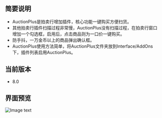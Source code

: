 ## 简要说明
* AuctionPlus是拍卖行增加插件，核心功能一键购买方便扫货。
* 其他拍卖行插件扫描过程非常慢，AuctionPlus没有扫描过程，在拍卖行窗口增加一个勾选框，启用后，点击商品则为一口价一键购买。
* 防手抖，一万金币以上的商品弹出确认框。
* AuctionPlus使用方法简单，将AuctionPlus文件夹放到Interface/AddOns下，插件列表启用AuctionPlus。

## 当前版本
* 8.0

## 界面预览
![Image text](https://raw.githubusercontent.com/Yeatol/WOW-AuctionPlus/master/AuctionPlus.jpg)
